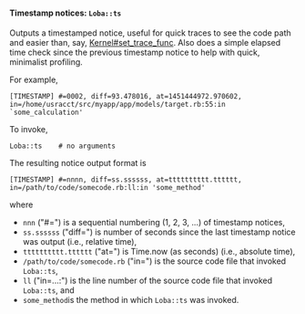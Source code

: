 #### Timestamp notices:  `Loba::ts`
Outputs a timestamped notice, useful for quick traces to see the code path and easier than, say, [Kernel#set_trace_func](http://ruby-doc.org/core-2.2.3/Kernel.html#method-i-set_trace_func).
Also does a simple elapsed time check since the previous timestamp notice to help with quick, minimalist profiling.

For example,

```
[TIMESTAMP] #=0002, diff=93.478016, at=1451444972.970602, in=/home/usracct/src/myapp/app/models/target.rb:55:in `some_calculation'
```

To invoke,

```
Loba::ts    # no arguments
```

The resulting notice output format is

```
[TIMESTAMP] #=nnnn, diff=ss.ssssss, at=tttttttttt.tttttt, in=/path/to/code/somecode.rb:ll:in 'some_method'
```

where 
* `nnn` ("#=") is a sequential numbering (1, 2, 3, ...) of timestamp notices,
* `ss.ssssss` ("diff=") is number of seconds since the last timestamp notice was output (i.e., relative time),
* `tttttttttt.tttttt` ("at=") is Time.now (as seconds) (i.e., absolute time),
* `/path/to/code/somecode.rb` ("in=") is the source code file that invoked `Loba::ts`,
* `ll` ("in=...:") is the line number of the source code file that invoked `Loba::ts`, and
* `some_method`is the method in which `Loba::ts` was invoked.
